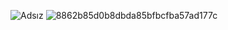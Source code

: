 ![Adsız](https://user-images.githubusercontent.com/74710096/198599564-a539a863-659a-4b2e-a2de-f167f2ded29c.png)
![8862b85d0b8dbda85bfbcfba57ad177c](https://user-images.githubusercontent.com/74710096/198600064-6b25f689-e7bb-43fc-83bc-6d147cf96455.png)
